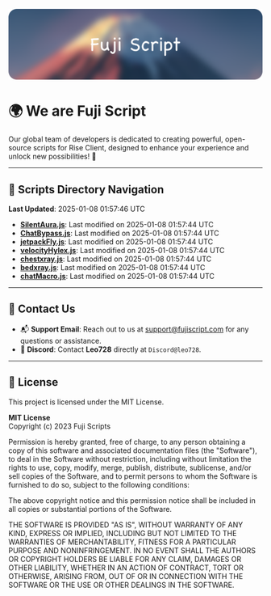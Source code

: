 ![Banner](.github/b.webp)

# 🌍 **We are Fuji Script**

Our global team of developers is dedicated to creating powerful, open-source scripts for Rise Client, designed to enhance your experience and unlock new possibilities! 🌟

---
<!-- SCRIPTS_NAVIGATION_START -->
## 📂 **Scripts Directory Navigation**

**Last Updated**: 2025-01-08 01:57:46 UTC

- **[SilentAura.js](scripts/SilentAura.js)**: Last modified on 2025-01-08 01:57:44 UTC
- **[ChatBypass.js](scripts/ChatBypass.js)**: Last modified on 2025-01-08 01:57:44 UTC
- **[jetpackFly.js](scripts/jetpackFly.js)**: Last modified on 2025-01-08 01:57:44 UTC
- **[velocityHylex.js](scripts/velocityHylex.js)**: Last modified on 2025-01-08 01:57:44 UTC
- **[chestxray.js](scripts/chestxray.js)**: Last modified on 2025-01-08 01:57:44 UTC
- **[bedxray.js](scripts/bedxray.js)**: Last modified on 2025-01-08 01:57:44 UTC
- **[chatMacro.js](scripts/chatMacro.js)**: Last modified on 2025-01-08 01:57:44 UTC

<!-- SCRIPTS_NAVIGATION_END -->

---

## 💬 **Contact Us**  
- 📬 **Support Email**: Reach out to us at [support@fujiscript.com](mailto:support@fujiscript.com) for any questions or assistance.  
- 💬 **Discord**: Contact **Leo728** directly at `Discord@leo728`.

---

## 📜 **License**

This project is licensed under the MIT License.  

**MIT License**  
Copyright (c) 2023 Fuji Scripts  

Permission is hereby granted, free of charge, to any person obtaining a copy of this software and associated documentation files (the "Software"), to deal in the Software without restriction, including without limitation the rights to use, copy, modify, merge, publish, distribute, sublicense, and/or sell copies of the Software, and to permit persons to whom the Software is furnished to do so, subject to the following conditions:  

The above copyright notice and this permission notice shall be included in all copies or substantial portions of the Software.  

THE SOFTWARE IS PROVIDED "AS IS", WITHOUT WARRANTY OF ANY KIND, EXPRESS OR IMPLIED, INCLUDING BUT NOT LIMITED TO THE WARRANTIES OF MERCHANTABILITY, FITNESS FOR A PARTICULAR PURPOSE AND NONINFRINGEMENT. IN NO EVENT SHALL THE AUTHORS OR COPYRIGHT HOLDERS BE LIABLE FOR ANY CLAIM, DAMAGES OR OTHER LIABILITY, WHETHER IN AN ACTION OF CONTRACT, TORT OR OTHERWISE, ARISING FROM, OUT OF OR IN CONNECTION WITH THE SOFTWARE OR THE USE OR OTHER DEALINGS IN THE SOFTWARE.  
